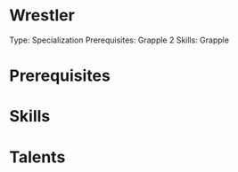 # Wrestler

Type: Specialization
Prerequisites: Grapple 2
Skills: Grapple

# Prerequisites

# Skills

# Talents